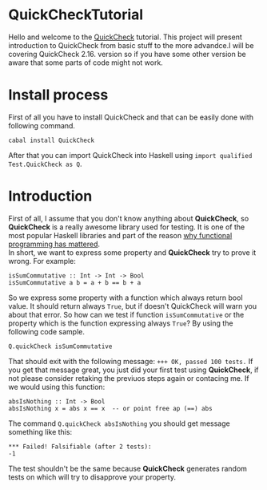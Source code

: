 # QuickCheckTutorial
Hello and welcome to the [QuickCheck](http://hackage.haskell.org/package/QuickCheck) tutorial. This project will present introduction to QuickCheck from basic stuff to the more advandce.I will be covering QuickCheck 2.16. version so if you have some other version be aware that some parts of code might not work.      
# Install process   
First of all you have to install QuickCheck and that can be easily done with following command.  
```
cabal install QuickCheck
```
After that you can import QuickCheck into Haskell using `import qualified Test.QuickCheck as Q`.    

# Introduction
First of all, I assume that you don't know anything about **QuickCheck**, so **QuickCheck** is a really awesome library used for testing. It is one of the most popular Haskell libraries and part of the reason [why functional programming has mattered](https://academic.oup.com/nsr/article/2/3/349/1427872/How-functional-programming-mattered).    
In short, we want to express some property and **QuickCheck** try to prove it wrong. For example:    
```
isSumCommutative :: Int -> Int -> Bool 
isSumCommutative a b = a + b == b + a
```
So we express some property with a function which always return bool value. It should return always `True`, but if doesn't QuickCheck will warn you about that error. So how can we test if function `isSumCommutative` or the property which is the function expressing always `True`? By using the following code sample.   
```
Q.quickCheck isSumCommutative
```
That should exit with the following message: `+++ OK, passed 100 tests.` If you get that message great, you just did your first test using **QuickCheck**, if not please consider retaking the previuos steps again or contacing me.
If we would using this function:    
```
absIsNothing :: Int -> Bool
absIsNothing x = abs x == x  -- or point free ap (==) abs
```
The command `Q.quickCheck absIsNothing` you should get message something like this:   
```
*** Failed! Falsifiable (after 2 tests):               
-1
```    
The test shouldn't be the same because **QuickCheck** generates random tests on which will try to disapprove your property. 
